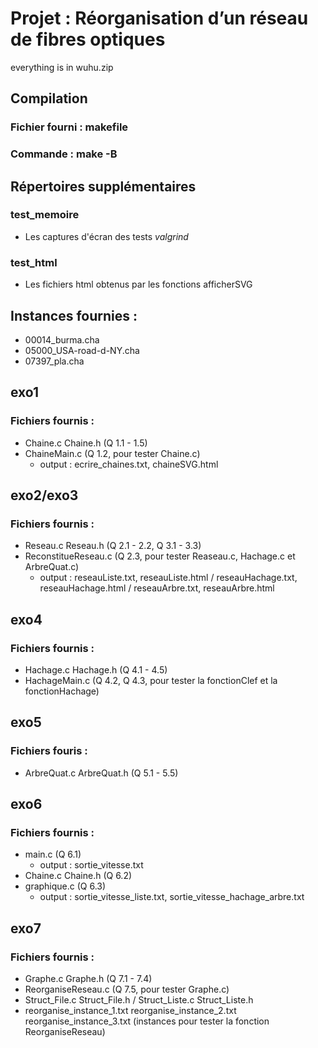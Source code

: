# Projet : Réorganisation d’un réseau de fibres optiques
everything is in wuhu.zip
## Compilation
### Fichier fourni : makefile
### Commande : make -B

## Répertoires supplémentaires
### test_memoire
- Les captures d'écran des tests *valgrind*
### test_html
- Les fichiers html obtenus par les fonctions afficherSVG

## Instances fournies :
- 00014_burma.cha
- 05000_USA-road-d-NY.cha
- 07397_pla.cha

## exo1
### Fichiers fournis :
- Chaine.c Chaine.h (Q 1.1 - 1.5)
- ChaineMain.c (Q 1.2, pour tester Chaine.c)
  - output : ecrire_chaines.txt, chaineSVG.html

## exo2/exo3
### Fichiers fournis :
- Reseau.c Reseau.h (Q 2.1 - 2.2, Q 3.1 - 3.3)
- ReconstitueReseau.c (Q 2.3, pour tester Reaseau.c, Hachage.c et ArbreQuat.c)
  - output : reseauListe.txt, reseauListe.html / reseauHachage.txt, reseauHachage.html / reseauArbre.txt, reseauArbre.html

## exo4
### Fichiers fournis :
- Hachage.c Hachage.h (Q 4.1 - 4.5)
- HachageMain.c (Q 4.2, Q 4.3, pour tester la fonctionClef et la fonctionHachage)

## exo5
### Fichiers fouris :
- ArbreQuat.c ArbreQuat.h (Q 5.1 - 5.5)

## exo6
### Fichiers fournis :
- main.c (Q 6.1)
  - output : sortie_vitesse.txt
- Chaine.c Chaine.h (Q 6.2)
- graphique.c (Q 6.3)
  - output : sortie_vitesse_liste.txt, sortie_vitesse_hachage_arbre.txt

## exo7
### Fichiers fournis :
- Graphe.c Graphe.h (Q 7.1 - 7.4)
- ReorganiseReseau.c (Q 7.5, pour tester Graphe.c)
- Struct_File.c Struct_File.h / Struct_Liste.c Struct_Liste.h
- reorganise_instance_1.txt reorganise_instance_2.txt reorganise_instance_3.txt (instances pour tester la fonction ReorganiseReseau)
